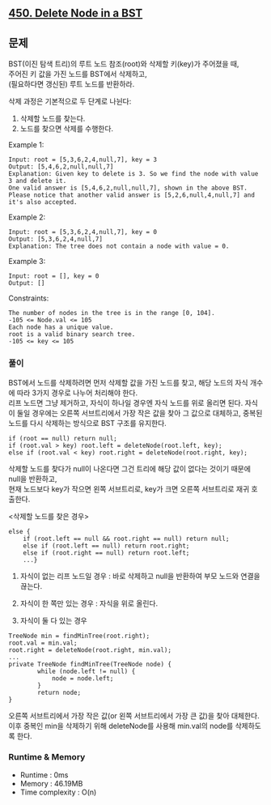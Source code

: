 [450. Delete Node in a BST](https://leetcode.com/problems/delete-node-in-a-bst/)
---

## 문제
BST(이진 탐색 트리)의 루트 노드 참조(root)와 삭제할 키(key)가 주어졌을 때,<br>
주어진 키 값을 가진 노드를 BST에서 삭제하고,<br>
(필요하다면 갱신된) 루트 노드를 반환하라.

삭제 과정은 기본적으로 두 단계로 나뉜다:

1. 삭제할 노드를 찾는다.
2. 노드를 찾으면 삭제를 수행한다.

Example 1:
```
Input: root = [5,3,6,2,4,null,7], key = 3
Output: [5,4,6,2,null,null,7]
Explanation: Given key to delete is 3. So we find the node with value 3 and delete it.
One valid answer is [5,4,6,2,null,null,7], shown in the above BST.
Please notice that another valid answer is [5,2,6,null,4,null,7] and it's also accepted.
```
Example 2:
```
Input: root = [5,3,6,2,4,null,7], key = 0
Output: [5,3,6,2,4,null,7]
Explanation: The tree does not contain a node with value = 0.
```
Example 3:
```
Input: root = [], key = 0
Output: []
```

Constraints:
```
The number of nodes in the tree is in the range [0, 104].
-105 <= Node.val <= 105
Each node has a unique value.
root is a valid binary search tree.
-105 <= key <= 105
```

### 풀이
BST에서 노드를 삭제하려면 먼저 삭제할 값을 가진 노드를 찾고, 해당 노드의 자식 개수에 따라 3가지 경우로 나누어 처리해야 한다.<br>
리프 노드면 그냥 제거하고, 자식이 하나일 경우엔 자식 노드를 위로 올리면 된다.
자식이 둘일 경우에는 오른쪽 서브트리에서 가장 작은 값을 찾아 그 값으로 대체하고, 중복된 노드를 다시 삭제하는 방식으로 BST 구조를 유지한다.

```
if (root == null) return null;
if (root.val > key) root.left = deleteNode(root.left, key);
else if (root.val < key) root.right = deleteNode(root.right, key);
```
삭제할 노드를 찾다가 null이 나온다면 그건 트리에 해당 값이 없다는 것이기 때문에 null을 반환하고,<br>
현재 노드보다 key가 작으면 왼쪽 서브트리로, key가 크면 오른쪽 서브트리로 재귀 호출한다.

<삭제할 노드를 찾은 경우>
```
else {
    if (root.left == null && root.right == null) return null;
    else if (root.left == null) return root.right;
    else if (root.right == null) return root.left;
    ...}
```
1. 자식이 없는 리프 노드일 경우 : 바로 삭제하고 null을 반환하여 부모 노드와 연결을 끊는다.
2. 자식이 한 쪽만 있는 경우 : 자식을 위로 올린다.

3. 자식이 둘 다 있는 경우
```
TreeNode min = findMinTree(root.right);
root.val = min.val;
root.right = deleteNode(root.right, min.val);
...
private TreeNode findMinTree(TreeNode node) {
        while (node.left != null) {
            node = node.left;
        }
        return node;
}
```
오른쪽 서브트리에서 가장 작은 값(or 왼쪽 서브트리에서 가장 큰 값)을 찾아 대체한다.<br>
이후 중복인 min을 삭제하기 위해 deleteNode를 사용해 min.val의 node를 삭제하도록 한다.

### Runtime & Memory
- Runtime
    : 0ms
- Memory
    : 46.19MB
- Time complexity
    : O(n)